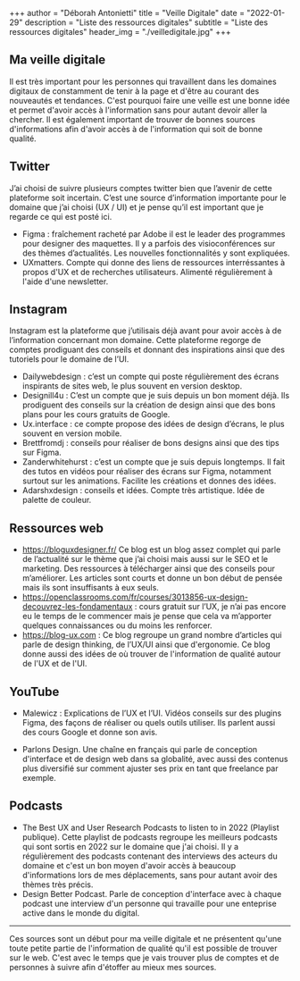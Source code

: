 +++
author = "Déborah Antonietti"
title = "Veille Digitale"
date = "2022-01-29"
description = "Liste des ressources digitales"
subtitle = "Liste des ressources digitales"
header_img = "./veilledigitale.jpg"
+++

<h2>Ma veille digitale</h2>

Il est très important pour les personnes qui travaillent dans les domaines digitaux de constamment de tenir à la page et d'être au courant des nouveautés et tendances. C'est pourquoi faire une veille est une bonne idée et permet d'avoir accès à l'information sans pour autant devoir aller la chercher. Il est également important de trouver de bonnes sources d'informations afin d'avoir accès à de l'information qui soit de bonne qualité.



<h2>Twitter</h2>

J’ai choisi de suivre plusieurs comptes twitter bien que l’avenir de cette plateforme soit incertain. C’est une source d’information importante pour le domaine que j’ai choisi (UX / UI) et je pense qu’il est important que je regarde ce qui est posté ici.

- Figma : fraîchement racheté par Adobe il est le leader des programmes pour designer des maquettes. Il y a parfois des visioconférences sur des thèmes d’actualités. Les nouvelles fonctionnalités y sont expliquées.
- UXmatters. Compte qui donne des liens de ressources interréssantes à propos d'UX et de recherches utilisateurs. Alimenté régulièrement à l'aide d'une newsletter.


<h2>Instagram</h2>
Instagram est la plateforme que j’utilisais déjà avant pour avoir accès à de l’information concernant mon domaine. Cette plateforme regorge de comptes prodiguant des conseils et donnant des inspirations ainsi que des tutoriels pour le domaine de l’UI.

- Dailywebdesign : c’est un compte qui poste régulièrement des écrans inspirants de sites web, le plus souvent en version desktop. 
- Designill4u : C’est un compte que je suis depuis un bon moment déjà. Ils prodiguent des conseils sur la création de design ainsi que des bons plans pour les cours gratuits de Google.
- Ux.interface : ce compte propose des idées de design d’écrans, le plus souvent en version mobile.
- Brettfromdj : conseils pour réaliser de bons designs ainsi que des tips sur Figma.
- Zanderwhitehurst : c’est un compte que je suis depuis longtemps. Il fait des tutos en vidéos pour réaliser des écrans sur Figma, notamment surtout sur les animations. Facilite les créations et donnes des idées.
- Adarshxdesign : conseils et idées. Compte très artistique. Idée de palette de couleur.

<h2>Ressources web</h2>

- https://bloguxdesigner.fr/ 
Ce blog est un blog assez complet qui parle de l’actualité sur le thème que j’ai choisi mais aussi sur le SEO et le marketing. Des ressources à télécharger ainsi que des conseils pour m’améliorer. Les articles sont courts et donne un bon début de pensée mais ils sont insuffisants à eux seuls.
- https://openclassrooms.com/fr/courses/3013856-ux-design-decouvrez-les-fondamentaux : cours gratuit sur l’UX, je n’ai pas encore eu le temps de le commencer mais je pense que cela va m’apporter quelques connaissances ou du moins les renforcer.
- https://blog-ux.com : Ce blog regroupe un grand nombre d’articles qui parle de design thinking, de l’UX/UI ainsi que d'ergonomie. Ce blog donne aussi des idées de où trouver de l'information de qualité autour de l'UX et de l'UI.

<h2>YouTube</h2>

- Malewicz : Explications de l’UX et l’UI. Vidéos conseils sur des plugins Figma, des façons de réaliser ou quels outils utiliser. Ils parlent aussi des cours Google et donne son avis. 


- Parlons Design. Une chaîne en français qui parle de conception d'interface et de design web dans sa globalité, avec aussi des contenus plus diversifié sur comment ajuster ses prix en tant que freelance par exemple.

<h2>Podcasts</h2>

- The Best UX and User Research Podcasts to listen to in 2022 (Playlist publique). Cette playlist de podcasts regroupe les meilleurs podcasts qui sont sortis en 2022 sur le domaine que j'ai choisi. Il y a régulièrement des podcasts contenant des interviews des acteurs du domaine et c'est un bon moyen d'avoir accès à beaucoup d'informations lors de mes déplacements, sans pour autant avoir des thèmes très précis.
- Design Better Podcast. Parle de conception d'interface avec à chaque podcast une interview d'un personne qui travaille pour une enteprise active dans le monde du digital.


---
Ces sources sont un début pour ma veille digitale et ne présentent qu'une toute petite partie de l'information de qualité qu'il est possible de trouver sur le web. C'est avec le temps que je vais trouver plus de comptes et de personnes à suivre afin d'étoffer au mieux mes sources.
